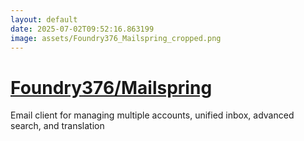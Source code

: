 ```yaml
---
layout: default
date: 2025-07-02T09:52:16.863199
image: assets/Foundry376_Mailspring_cropped.png
---
```


# [Foundry376/Mailspring](https://github.com/Foundry376/Mailspring)

Email client for managing multiple accounts, unified inbox, advanced search, and translation
